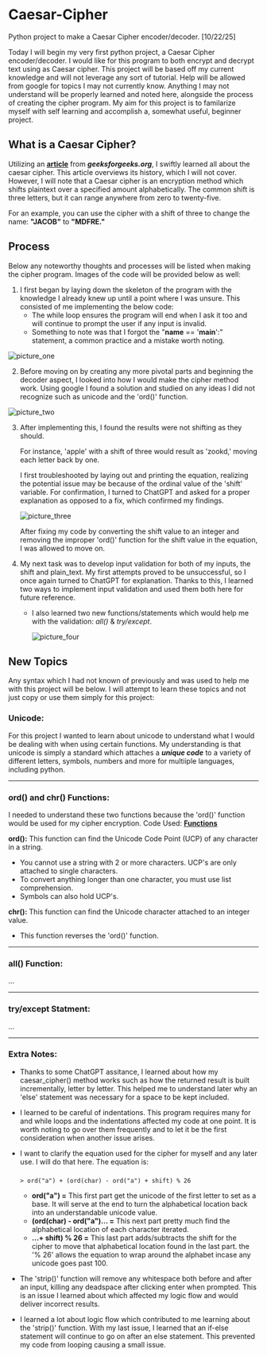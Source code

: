 # Caesar-Cipher
Python project to make a Caesar Cipher encoder/decoder. [10/22/25]

Today I will begin my very first python project, a Caesar Cipher encoder/decoder. I would like for this program to both encrypt and decrypt text using as Caesar cipher. This project will be based off my current knowledge and will not leverage any sort of tutorial. Help will be allowed from google for topics I may not currently know. Anything I may not understand will be properly learned and noted here, alongside the process of creating the cipher program. My aim for this project is to familarize myself with self learning and accomplish a, somewhat useful, beginner project.

## What is a Caesar Cipher?

Utilizing an **[article](https://www.geeksforgeeks.org/ethical-hacking/caesar-cipher-in-cryptography/)** from **_geeksforgeeks.org_**, I swiftly learned all about the caesar cipher. This article overviews its history, which I will not cover. However, I will note that a Caesar cipher is an encryption method which shifts plaintext over a specified amount alphabetically. The common shift is three letters, but it can range anywhere from zero to twenty-five.

For an example, you can use the cipher with a shift of three to change the name: **"JACOB"** to **"MDFRE."**

## Process

Below any noteworthy thoughts and processes will be listed when making the cipher program. Images of the code will be provided below as well:

1. I first began by laying down the skeleton of the program with the knowledge I already knew up until a point where I was unsure. This consisted of me implementing the below code:
   * The while loop ensures the program will end when I ask it too and will continue to prompt the user if any input is invalid.
   * Something to note was that I forgot the "__name__ == '__main__':" statement, a common practice and a mistake worth noting.

![picture_one](https://github.com/MichaelJbyte/Caesar-Cipher/blob/1cb6b03db605869c243ac71262f0e49b31b298e7/C_cipher_01.png)

2. Before moving on by creating any more pivotal parts and beginning the decoder aspect, I looked into how I would make the cipher method work. Using google I found a solution and studied on any ideas I did not recognize such as unicode and the 'ord()' function.

![picture_two](https://github.com/MichaelJbyte/Caesar-Cipher/blob/bfbd93daf4758cee9afdcda2d5e137a5291454c0/C_cipher_02.png)

3. After implementing this, I found the results were not shifting as they should.

   For instance, 'apple' with a shift of three would result as 'zookd,' moving each letter back by one.

   I first troubleshooted by laying out and printing the equation, realizing the potential issue may be because of the ordinal value of the 'shift' variable. For confirmation, I turned to ChatGPT and asked for a proper explanation as opposed to a fix, which confirmed my findings.

   ![picture_three](https://github.com/MichaelJbyte/Caesar-Cipher/blob/e2a1e82686edeed558f0de2f397eec30354b13dc/C_cipher_03.png)

   After fixing my code by converting the shift value to an integer and removing the improper 'ord()' function for the shift value in the equation, I was allowed to move on.

4. My next task was to develop input validation for both of my inputs, the shift and plain_text. My first attempts proved to be unsuccessful, so I once again turned to ChatGPT for explanation. Thanks to this, I learned two ways to implement input validation and used them both here for future reference.
   * I also learned two new functions/statements which would help me with the validation: _all()_ & _try/except_.
  
     ![picture_four](https://github.com/MichaelJbyte/Caesar-Cipher/blob/76ffe4b50708fc05c7503068cf5b3c2f1f647cda/C_cipher_04.png)



## New Topics

Any syntax which I had not known of previously and was used to help me with this project will be below. I will attempt to learn these topics and not just copy or use them simply for this project:

### Unicode:

For this project I wanted to learn about unicode to understand what I would be dealing with when using certain functions. My understanding is that unicode is simply a standard which attaches a **_unique code_** to a variety of different letters, symbols, numbers and more for multiiple languages, including python.

---

### ord() and chr() Functions:

I needed to understand these two functions because the 'ord()' function would be used for my cipher encryption.   Code Used: **[Functions](Unicode_func.py)**

**ord():** This function can find the Unicode Code Point (UCP) of any character in a string.
  * You cannot use a string with 2 or more characters. UCP's are only attached to single characters.
  * To convert anything longer than one character, you must use list comprehension.
  * Symbols can also hold UCP's.

**chr():** This function can find the Unicode character attached to an integer value.
  * This function reverses the 'ord()' function.
    
---

### all() Function:

...

---

### try/except Statment:

...

---
### Extra Notes:

* Thanks to some ChatGPT assitance, I learned about how my caesar_cipher() method works such as how the returned result is built incrementally, letter by letter. This helped me to understand later why an 'else' statement was necessary for a space to be kept included.

* I learned to be careful of indentations. This program requires many for and while loops and the indentations affected my code at one point. It is worth noting to go over them frequently and to let it be the first consideration when another issue arises.

* I want to clarify the equation used for the cipher for myself and any later use. I will do that here. The equation is:
  ###
      > ord("a") + (ord(char) - ord("a") + shift) % 26
  - **ord("a") =** This first part get the unicode of the first letter to set as a base. It will serve at the end to turn the alphabetical location back into an understandable unicode value.
  - **(ord(char) - ord("a")... =** This next part pretty much find the alphabetical location of each character iterated.
  - **...+ shift) % 26 =**  This last part adds/subtracts the shift for the cipher to move that alphabetical location found in the last part. the '% 26' allows the equation to wrap around the alphabet incase any unicode goes past 100.
 
* The 'strip()' function will remove any whitespace both before and after an input, killing any deadspace after clicking enter when prompted. This is an issue I learned about which affected my logic flow and would deliver incorrect results.
 
 * I learned a lot about logic flow which contributed to me learning about the 'strip()' function. With my last issue, I learned that an if-else statement will continue to go on after an else statement. This prevented my code from looping causing a small issue.
